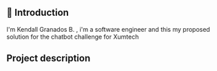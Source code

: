 ## 🌟 Introduction
I'm Kendall Granados B. , i'm a software engineer and this my proposed solution for the chatbot challenge for Xumtech 

## Project description
